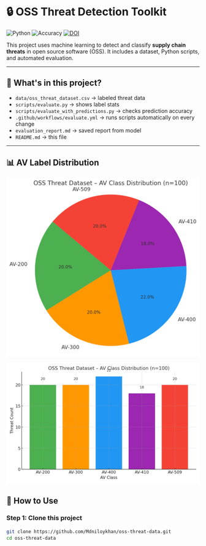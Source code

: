 # 🔒 OSS Threat Detection Toolkit

![Python](https://img.shields.io/badge/python-3.8%2B-blue)
![Accuracy](https://img.shields.io/badge/accuracy-97%25-yellowgreen)
[![DOI](https://zenodo.org/badge/DOI/10.5281/zenodo.15270679.svg)](https://zenodo.org/records/15276249)

This project uses machine learning to detect and classify **supply chain threats** in open source software (OSS). It includes a dataset, Python scripts, and automated evaluation.

---

## 📁 What's in this project?

- `data/oss_threat_dataset.csv` → labeled threat data
- `scripts/evaluate.py` → shows label stats
- `scripts/evaluate_with_predictions.py` → checks prediction accuracy
- `.github/workflows/evaluate.yml` → runs scripts automatically on every change
- `evaluation_report.md` → saved report from model
- `README.md` → this file

---

## 📊 AV Label Distribution

![Pie Chart](./data/oss_threat_label_distribution_pie.png)  

![Bar Chart](./data/oss_threat_label_distribution_bar.png)



## 🚀 How to Use

### Step 1: Clone this project

```bash
git clone https://github.com/Mdniloykhan/oss-threat-data.git
cd oss-threat-data
